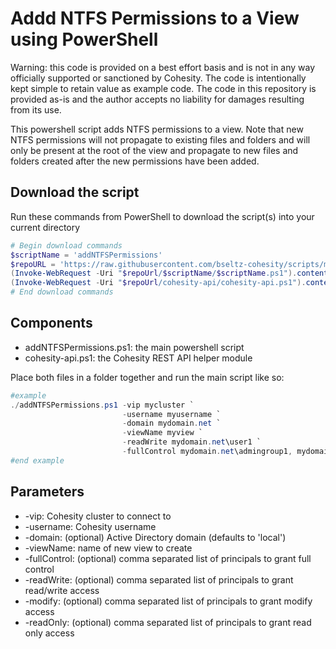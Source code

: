 # Addd NTFS Permissions to a View using PowerShell

Warning: this code is provided on a best effort basis and is not in any way officially supported or sanctioned by Cohesity. The code is intentionally kept simple to retain value as example code. The code in this repository is provided as-is and the author accepts no liability for damages resulting from its use.

This powershell script adds NTFS permissions to a view. Note that new NTFS permissions will not propagate to existing files and folders and will only be present at the root of the view and propagate to new files and folders created after the new permissions have been added.

## Download the script

Run these commands from PowerShell to download the script(s) into your current directory

```powershell
# Begin download commands
$scriptName = 'addNTFSPermissions'
$repoURL = 'https://raw.githubusercontent.com/bseltz-cohesity/scripts/master/powershell'
(Invoke-WebRequest -Uri "$repoUrl/$scriptName/$scriptName.ps1").content | Out-File "$scriptName.ps1"; (Get-Content "$scriptName.ps1") | Set-Content "$scriptName.ps1"
(Invoke-WebRequest -Uri "$repoUrl/cohesity-api/cohesity-api.ps1").content | Out-File cohesity-api.ps1; (Get-Content cohesity-api.ps1) | Set-Content cohesity-api.ps1
# End download commands
```

## Components

* addNTFSPermissions.ps1: the main powershell script
* cohesity-api.ps1: the Cohesity REST API helper module

Place both files in a folder together and run the main script like so:

```powershell
#example
./addNTFSPermissions.ps1 -vip mycluster `
                         -username myusername `
                         -domain mydomain.net `
                         -viewName myview `
                         -readWrite mydomain.net\user1 `
                         -fullControl mydomain.net\admingroup1, mydomain.net\admingroup2
#end example
```

## Parameters

* -vip: Cohesity cluster to connect to
* -username: Cohesity username
* -domain: (optional) Active Directory domain (defaults to 'local')
* -viewName: name of new view to create
* -fullControl: (optional) comma separated list of principals to grant full control
* -readWrite: (optional) comma separated list of principals to grant read/write access
* -modify: (optional) comma separated list of principals to grant modify access
* -readOnly: (optional) comma separated list of principals to grant read only access
